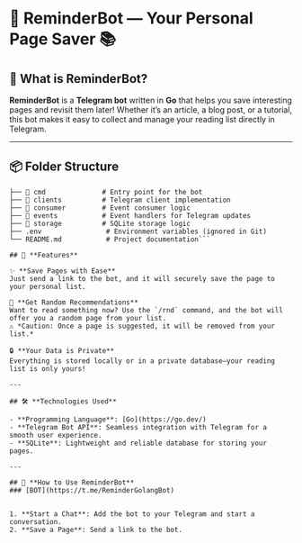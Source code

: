# 📝 **ReminderBot** — Your Personal Page Saver 📚

## 🤖 **What is ReminderBot?**

**ReminderBot** is a **Telegram bot** written in **Go** that helps you save interesting pages and revisit them later! Whether it’s an article, a blog post, or a tutorial, this bot makes it easy to collect and manage your reading list directly in Telegram.  

---

## 📦 **Folder Structure**

```📂 ReminderBot
├── 📂 cmd              # Entry point for the bot
├── 📂 clients          # Telegram client implementation
├── 📂 consumer         # Event consumer logic
├── 📂 events           # Event handlers for Telegram updates
├── 📂 storage          # SQLite storage logic
├── .env                # Environment variables (ignored in Git)
└── README.md           # Project documentation```

## 🎯 **Features**

✨ **Save Pages with Ease**  
Just send a link to the bot, and it will securely save the page to your personal list.  

🎲 **Get Random Recommendations**  
Want to read something now? Use the `/rnd` command, and the bot will offer you a random page from your list.  
⚠️ *Caution: Once a page is suggested, it will be removed from your list.*  

🔒 **Your Data is Private**  
Everything is stored locally or in a private database—your reading list is only yours!  

---

## 🛠️ **Technologies Used**

- **Programming Language**: [Go](https://go.dev/)  
- **Telegram Bot API**: Seamless integration with Telegram for a smooth user experience.  
- **SQLite**: Lightweight and reliable database for storing your pages.  

---

## 🚀 **How to Use ReminderBot**
### [BOT](https://t.me/ReminderGolangBot)


1. **Start a Chat**: Add the bot to your Telegram and start a conversation.  
2. **Save a Page**: Send a link to the bot.
